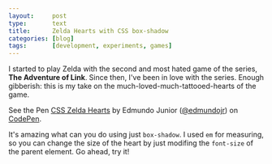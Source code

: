 ```yaml
---
layout:     post
type:       text
title:      Zelda Hearts with CSS box-shadow
categories: [blog]
tags:       [development, experiments, games]
---
```


I started to play Zelda with the second and most hated game of the series, **The Adventure of Link**. Since then, I've been in love with the series. Enough gibberish: this is my take on the much-loved-much-tattooed-hearts of the game.

<p data-height="312" data-theme-id="13050" data-slug-hash="raZgdw" data-default-tab="result" data-user="edmundojr" class='codepen'>See the Pen <a href='http://codepen.io/edmundojr/pen/raZgdw/'>CSS Zelda Hearts</a> by Edmundo Junior (<a href='http://codepen.io/edmundojr'>@edmundojr</a>) on <a href='http://codepen.io'>CodePen</a>.</p>
<script async src="//assets.codepen.io/assets/embed/ei.js"></script>

It's amazing what can you do using just `box-shadow`. I used `em` for measuring, so you can change the size of the heart by just modifing the `font-size` of the parent element. Go ahead, try it!